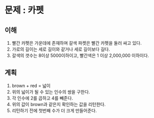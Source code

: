 # 문제 : 카펫

## 이해

1. 빨간 카펫은 가운데에 존재하며 갈색 파켓은 빨간 카펫을 둘러 싸고 있다.
2. 가로의 길이는 세로 길이와 같거나 세로 길이보다 길다.
3. 갈색의 갯수는 8이상 5000이하이고, 빨간색은 1 이상 2,000,000 이하이다.

## 계획

1. brown + red = 넓이
2. 위의 넓이가 될 수 있는 인수의 쌍을 구한다.
3. 각 인수에 2를 곱하고 4를 빼준다.
4. 위의 값이 brown과 같은지 확인하는 값을 리턴한다.
5. 리턴하기 전에 첫번째 수가 더 크게 만들어준다.
